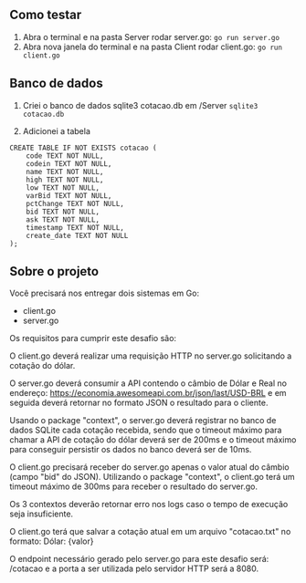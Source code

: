 
## Como testar
1. Abra o terminal e na pasta Server rodar server.go: `go run server.go`
2. Abra nova janela do terminal e na pasta Client rodar client.go: `go run client.go`

## Banco de dados
1. Criei o banco de dados sqlite3 cotacao.db em /Server
`sqlite3 cotacao.db`

2. Adicionei a tabela
```
CREATE TABLE IF NOT EXISTS cotacao (
    code TEXT NOT NULL,
    codein TEXT NOT NULL,
    name TEXT NOT NULL,
    high TEXT NOT NULL,
    low TEXT NOT NULL,
    varBid TEXT NOT NULL,
    pctChange TEXT NOT NULL,
    bid TEXT NOT NULL,
    ask TEXT NOT NULL,
    timestamp TEXT NOT NULL,
    create_date TEXT NOT NULL
);
```

## Sobre o projeto
Você precisará nos entregar dois sistemas em Go:
- client.go
- server.go
 
Os requisitos para cumprir este desafio são:
 
O client.go deverá realizar uma requisição HTTP no server.go solicitando a cotação do dólar.
 
O server.go deverá consumir a API contendo o câmbio de Dólar e Real no endereço: https://economia.awesomeapi.com.br/json/last/USD-BRL e em seguida deverá retornar no formato JSON o resultado para o cliente.
 
Usando o package "context", o server.go deverá registrar no banco de dados SQLite cada cotação recebida, sendo que o timeout máximo para chamar a API de cotação do dólar deverá ser de 200ms e o timeout máximo para conseguir persistir os dados no banco deverá ser de 10ms.
 
O client.go precisará receber do server.go apenas o valor atual do câmbio (campo "bid" do JSON). Utilizando o package "context", o client.go terá um timeout máximo de 300ms para receber o resultado do server.go.
 
Os 3 contextos deverão retornar erro nos logs caso o tempo de execução seja insuficiente.
 
O client.go terá que salvar a cotação atual em um arquivo "cotacao.txt" no formato: Dólar: {valor}
 
O endpoint necessário gerado pelo server.go para este desafio será: /cotacao e a porta a ser utilizada pelo servidor HTTP será a 8080.